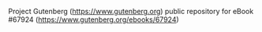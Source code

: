 Project Gutenberg (https://www.gutenberg.org) public repository for
eBook #67924 (https://www.gutenberg.org/ebooks/67924)
